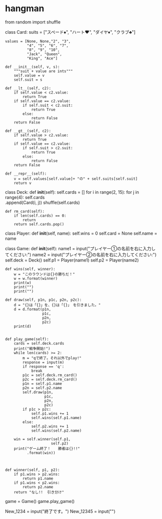 # hangman

from random import shuffle


class Card:
    suits = ["スペード♠",
             "ハート♥",
             "ダイヤ♦",
             "クラブ♣"]

    values = [None, None,"2", "3",
              "4", "5", "6", "7",
              "8", "9", "10",
              "Jack", "Queen",
              "King", "Ace"]

    def __init__(self, v, s):
        """suit + value are ints"""
        self.value = v
        self.suit = s

    def __lt__(self, c2):
        if self.value < c2.value:
            return True
        if self.value == c2.value:
            if self.suit < c2.suit:
                return True
            else:
                return False
        return False

    def __gt__(self, c2):
        if self.value > c2.value:
            return True
        if self.value == c2.value:
            if self.suit > c2.suit:
                return True
            else:
                return False
        return False

    def __repr__(self):
        v = self.values[self.value]+ "の" + self.suits[self.suit]
        return v


class Deck:
    def __init__(self):
        self.cards = []
        for i in range(2, 15):
            for j in range(4):
                self.cards\
                    .append(Card(i,
                                 j))
        shuffle(self.cards)

    def rm_card(self):
        if len(self.cards) == 0:
            return
        return self.cards.pop()


class Player:
    def __init__(self, name):
        self.wins = 0
        self.card = None
        self.name = name


class Game:
    def __init__(self):
        name1 = input("プレイヤー①の名前を右に入力してください:")
        name2 = input("プレイヤー➁の名前を右に入力してください:")
        self.deck = Deck()
        self.p1 = Player(name1)
        self.p2 = Player(name2)

    def wins(self, winner):
        w = "このラウンドは{}の勝ちだ！"
        w = w.format(winner)
        print(w)
        print("")
        print("")

    def draw(self, p1n, p1c, p2n, p2c):
        d = "{}は「{}」を、{}は「{}」　を引きました。"
        d = d.format(p1n,
                     p1c,
                     p2n,
                     p2c)
        print(d)


    def play_game(self):
        cards = self.deck.cards
        print("戦争開始!")
        while len(cards) >= 2:
            m = "qで終了。それ以外でplay!"
            response = input(m)
            if response == 'q':
                break
            p1c = self.deck.rm_card()
            p2c = self.deck.rm_card()
            p1n = self.p1.name
            p2n = self.p2.name
            self.draw(p1n,
                      p1c,
                      p2n,
                      p2c)
            if p1c > p2c:
                self.p1.wins += 1
                self.wins(self.p1.name)
            else:
                self.p2.wins += 1
                self.wins(self.p2.name)

        win = self.winner(self.p1,
                         self.p2)
        print("ゲーム終了！　　勝者は{}!!"
              .format(win))


    
    def winner(self, p1, p2):
        if p1.wins > p2.wins:
            return p1.name
        if p1.wins < p2.wins:
            return p2.name
        return "なし!!  引き分け"


game = Game()
game.play_game()


New_1234 = input("終了です。")
New_12345 = input("")
